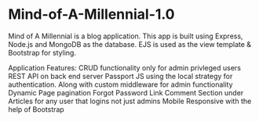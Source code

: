 # Mind-of-A-Millennial-1.0
Mind of A Millennial is a blog application.
This app is built using Express, Node.js and MongoDB as the database. EJS is used as the view template & Bootstrap for styling.

Application Features: 
CRUD functionality only for admin privleged users
REST API on back end server
Passport JS using the local strategy for authentication. Along with custom middleware for admin functionality
Dynamic Page pagination
Forgot Password Link
Comment Section under Articles for any user that logins not just admins
Mobile Responsive with the help of Bootstrap

